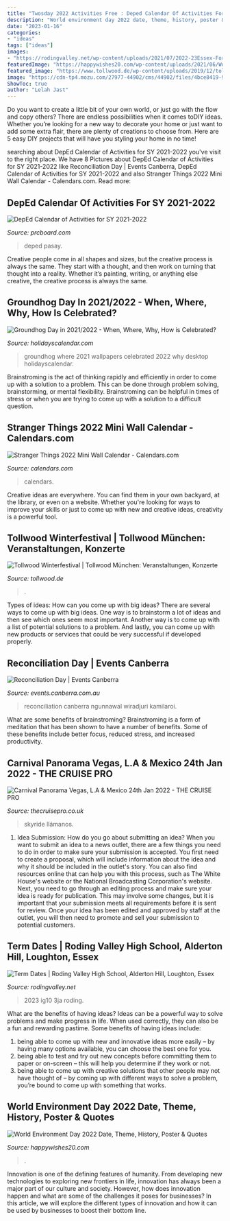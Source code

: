 ```yaml
---
title: "Twosday 2022 Activities Free : Deped Calendar Of Activities For Sy 2021-2022"
description: "World environment day 2022 date, theme, history, poster &amp; quotes"
date: "2023-01-16"
categories:
- "ideas"
tags: ["ideas"]
images:
- "https://rodingvalley.net/wp-content/uploads/2021/07/2022-23Essex-Format-2022-23-1-724x1024.png"
featuredImage: "https://happywishes20.com/wp-content/uploads/2021/06/World-Environment-Day-2021-Poster-1-1085x1536.jpeg"
featured_image: "https://www.tollwood.de/wp-content/uploads/2019/12/tollwood-festivalansicht_wi2019_foto_bernd-wackerbauer_-10-1280x400.jpg"
image: "https://cdn-tp4.mozu.com/27977-44902/cms/44902/files/4bce8419-9167-458a-962e-891a7c4425ce?_mzcb=_1595266750469"
ShowToc: true
author: "Lelah Jast"
---
```



Do you want to create a little bit of your own world, or just go with the flow and copy others? There are endless possibilities when it comes toDIY ideas. Whether you’re looking for a new way to decorate your home or just want to add some extra flair, there are plenty of creations to choose from. Here are 5 easy DIY projects that will have you styling your home in no time!

	

		
searching about DepEd Calendar of Activities for SY 2021-2022 you've visit to the right place. We have 8 Pictures about DepEd Calendar of Activities for SY 2021-2022 like Reconciliation Day | Events Canberra, DepEd Calendar of Activities for SY 2021-2022 and also Stranger Things 2022 Mini Wall Calendar - Calendars.com. Read more:
		
    
## DepEd Calendar Of Activities For SY 2021-2022

<img loading=lazy src="https://www.prcboard.com/wp-content/uploads/2021/08/DO_s2021_029_Page_12-729x1024.png" onerror="this.onerror=null;this.src='https://tse1.mm.bing.net/th?id=OIP.R4c3TKpH4ZLc2TySZlG0tgHaKZ&amp;pid=15.1';" alt="DepEd Calendar of Activities for SY 2021-2022">

_Source: prcboard.com_

>deped pasay. 

	

Creative people come in all shapes and sizes, but the creative process is always the same. They start with a thought, and then work on turning that thought into a reality. Whether it’s painting, writing, or anything else creative, the creative process is always the same.

    
## Groundhog Day In 2021/2022 - When, Where, Why, How Is Celebrated?

<img loading=lazy src="https://www.holidayscalendar.com/wp-content/uploads/2016/12/Groundhog-Day_ss_560475652.jpg" onerror="this.onerror=null;this.src='https://tse3.mm.bing.net/th?id=OIP.UT1okbEaH5yQ2c0jT0TaeAHaFj&amp;pid=15.1';" alt="Groundhog Day in 2021/2022 - When, Where, Why, How is Celebrated?">

_Source: holidayscalendar.com_

>groundhog where 2021 wallpapers celebrated 2022 why desktop holidayscalendar. 

	

Brainstroming is the act of thinking rapidly and efficiently in order to come up with a solution to a problem. This can be done through problem solving, brainstorming, or mental flexibility. Brainstroming can be helpful in times of stress or when you are trying to come up with a solution to a difficult question.

    
## Stranger Things 2022 Mini Wall Calendar - Calendars.com

<img loading=lazy src="https://cdn-tp4.mozu.com/27977-44902/cms/44902/files/4bce8419-9167-458a-962e-891a7c4425ce?_mzcb=_1595266750469" onerror="this.onerror=null;this.src='https://tse1.mm.bing.net/th?id=OIP.HInJz0rVriGdKdHGBIMevQHaHa&amp;pid=15.1';" alt="Stranger Things 2022 Mini Wall Calendar - Calendars.com">

_Source: calendars.com_

>calendars. 

	

Creative ideas are everywhere. You can find them in your own backyard, at the library, or even on a website. Whether you're looking for ways to improve your skills or just to come up with new and creative ideas, creativity is a powerful tool.

    
## Tollwood Winterfestival | Tollwood München: Veranstaltungen, Konzerte

<img loading=lazy src="https://www.tollwood.de/wp-content/uploads/2019/12/tollwood-festivalansicht_wi2019_foto_bernd-wackerbauer_-10-1280x400.jpg" onerror="this.onerror=null;this.src='https://tse4.mm.bing.net/th?id=OIP.ZVYf06j3R7XjhFIUjydimwHaCU&amp;pid=15.1';" alt="Tollwood Winterfestival | Tollwood München: Veranstaltungen, Konzerte">

_Source: tollwood.de_

>. 

	

Types of ideas: How can you come up with big ideas?
There are several ways to come up with big ideas. One way is to brainstorm a lot of ideas and then see which ones seem most important. Another way is to come up with a list of potential solutions to a problem. And lastly, you can come up with new products or services that could be very successful if developed properly.

    
## Reconciliation Day | Events Canberra

<img loading=lazy src="https://events.canberra.com.au/Images/reconciliation/image-thumb__10376__Share/lynnice-church.jpg" onerror="this.onerror=null;this.src='https://tse2.mm.bing.net/th?id=OIP.IVUtD4xBbwmzx7Cgo-Q1kQHaD4&amp;pid=15.1';" alt="Reconciliation Day | Events Canberra">

_Source: events.canberra.com.au_

>reconciliation canberra ngunnawal wiradjuri kamilaroi. 

	

What are some benefits of brainstroming?
Brainstroming is a form of meditation that has been shown to have a number of benefits. Some of these benefits include better focus, reduced stress, and increased productivity.

    
## Carnival Panorama Vegas, L.A &amp; Mexico 24th Jan 2022 - THE CRUISE PRO

<img loading=lazy src="https://thecruisepro.co.uk/wp-content/uploads/2021/03/skyride.jpg" onerror="this.onerror=null;this.src='https://tse3.mm.bing.net/th?id=OIP.5H6ZVMw4KDZdD9xz6UWP0AHaE8&amp;pid=15.1';" alt="Carnival Panorama Vegas, L.A &amp; Mexico 24th Jan 2022 - THE CRUISE PRO">

_Source: thecruisepro.co.uk_

>skyride llámanos. 

	

1. Idea Submission: How do you go about submitting an idea?
When you want to submit an idea to a news outlet, there are a few things you need to do in order to make sure your submission is accepted. 
You first need to create a proposal, which will include information about the idea and why it should be included in the outlet's story. You can also find resources online that can help you with this process, such as The White House's website or the National Broadcasting Corporation's website. 
Next, you need to go through an editing process and make sure your idea is ready for publication. This may involve some changes, but it is important that your submission meets all requirements before it is sent for review. 
Once your idea has been edited and approved by staff at the outlet, you will then need to promote and sell your submission to potential customers.

    
## Term Dates | Roding Valley High School, Alderton Hill, Loughton, Essex

<img loading=lazy src="https://rodingvalley.net/wp-content/uploads/2021/07/2022-23Essex-Format-2022-23-1-724x1024.png" onerror="this.onerror=null;this.src='https://tse1.mm.bing.net/th?id=OIP.jM6XELUSAO9DJ98NOc41TwHaKe&amp;pid=15.1';" alt="Term Dates | Roding Valley High School, Alderton Hill, Loughton, Essex">

_Source: rodingvalley.net_

>2023 ig10 3ja roding. 

	

What are the benefits of having ideas?
Ideas can be a powerful way to solve problems and make progress in life. When used correctly, they can also be a fun and rewarding pastime. Some benefits of having ideas include: 
1) being able to come up with new and innovative ideas more easily – by having many options available, you can choose the best one for you. 
2) being able to test and try out new concepts before committing them to paper or on-screen – this will help you determine if they work or not. 
3) being able to come up with creative solutions that other people may not have thought of – by coming up with different ways to solve a problem, you’re bound to come up with something that works.

    
## World Environment Day 2022 Date, Theme, History, Poster &amp; Quotes

<img loading=lazy src="https://happywishes20.com/wp-content/uploads/2021/06/World-Environment-Day-2021-Poster-1-1085x1536.jpeg" onerror="this.onerror=null;this.src='https://tse2.mm.bing.net/th?id=OIP.UTdAz3mNTj8feg5zcakJxgHaKf&amp;pid=15.1';" alt="World Environment Day 2022 Date, Theme, History, Poster &amp; Quotes">

_Source: happywishes20.com_

>. 

	

Innovation is one of the defining features of humanity. From developing new technologies to exploring new frontiers in life, innovation has always been a major part of our culture and society. However, how does innovation happen and what are some of the challenges it poses for businesses? In this article, we will explore the different types of innovation and how it can be used by businesses to boost their bottom line.

